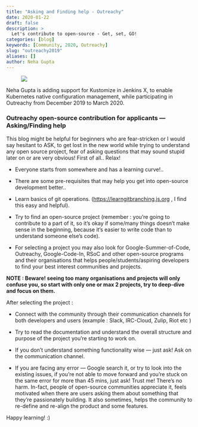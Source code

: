 ```yaml
---
title: "Asking and Finding help - Outreachy"
date: 2020-01-22
draft: false
description: >
  Let's contribute to open-source - Get, set, GO!
categories: [blog]
keywords: [Community, 2020, Outreachy]
slug: "outreachy2019"
aliases: []
author: Neha Gupta
---
```

<figure>
<img src="/images/community/events/outreachy.png"/>
</figure>

Neha Gupta is adding support for Kustomize in Jenkins X, to enable Kubernetes native configuration management, while participating in Outreachy from December 2019 to March 2020.

### Outreachy open-source contribution for applicants — Asking/Finding help

This blog might be helpful for beginners who are fear-stricken or I would say hesitant to ASK, to get lost in the new world while trying to understand any open source project, fear of asking questions that may sound stupid later on or are very obvious!
First of all..
Relax!

* Everyone starts from somewhere and has a learning curve!..

* There are some pre-requisites that may help you get into open-source development better..

* Learn basics of git operations. (https://learngitbranching.js.org , I find this easy and helpful).

* Try to find an open-source project (remember : you’re going to contribute to a part of it, so it’s okay if some/many things doesn’t make sense in the beginning, because it’s easier to write code than to understand someone else’s code).

* For selecting a project you may also look for Google-Summer-of-Code, Outreachy, Google-Code-In, RSoC and other open-source programs and their organisations that helps people/students/aspiring developers to find your best interest communities and projects.

**NOTE : Beware! seeing too many organisations and projects will only confuse you, so start with only one or max 2 projects, try to deep-dive and focus on them.**

After selecting the project :

* Connect with the community through their communication channels for both developers and users (example : Slack, IRC-Cloud, Zulip, Riot etc )

* Try to read the documentation and understand the overall structure and purpose of the project you’re starting to work on.

* If you don’t understand something functionality wise — just ask! Ask on the communication channel.

* If you are facing any error — Google search it, or try to look into the existing issues, if you’re not able to move forward and you’re stuck on the same error for more than 45 mins, just ask! Trust me! There’s no harm. In-fact, people of open-source communities appreciate it, feels motivated when there are users asking them about something that they’re passionately building. It also sometimes, helps the community to re-define and re-align the product and some features.

Happy learning! :) 


